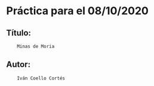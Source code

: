 # Práctica para el 08/10/2020

## Título:
        Minas de Moria

## Autor:
        Iván Coello Cortés
